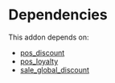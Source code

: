 # Dependencies

This addon depends on:

- [pos_discount](https://github.com/bringout/oca-ocb-pos/tree/14ee1f91a4a90fb63ee4ea81641a8d4cf0e9cff2/odoo-bringout-oca-ocb-pos_discount)
- [pos_loyalty](https://github.com/bringout/oca-ocb-pos/tree/14ee1f91a4a90fb63ee4ea81641a8d4cf0e9cff2/odoo-bringout-oca-ocb-pos_loyalty)
- [sale_global_discount](https://github.com/bringout/oca-workflow-process)
